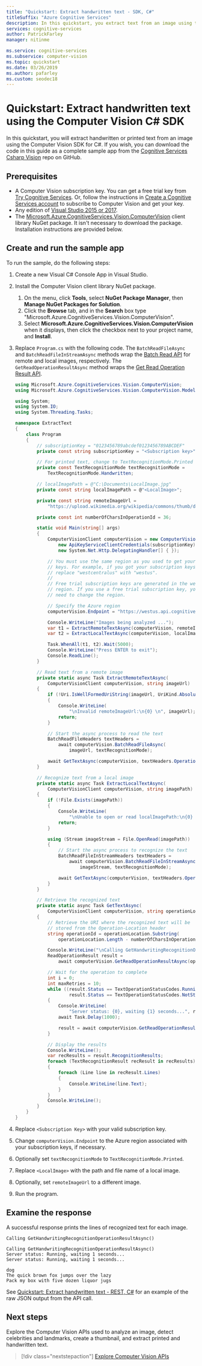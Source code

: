 ```yaml
---
title: "Quickstart: Extract handwritten text - SDK, C#"
titleSuffix: "Azure Cognitive Services"
description: In this quickstart, you extract text from an image using the Computer Vision Windows C# client library.
services: cognitive-services
author: PatrickFarley
manager: nitinme

ms.service: cognitive-services
ms.subservice: computer-vision
ms.topic: quickstart
ms.date: 03/26/2019
ms.author: pafarley
ms.custom: seodec18
---
```

# Quickstart: Extract handwritten text using the Computer Vision C# SDK

In this quickstart, you will extract handwritten or printed text from an image using the Computer Vision SDK for C#. If you wish, you can download the code in this guide as a complete sample app from the [Cognitive Services Csharp Vision](https://github.com/Azure-Samples/cognitive-services-vision-csharp-sdk-quickstarts/tree/master/ComputerVision) repo on GitHub.

## Prerequisites

* A Computer Vision subscription key. You can get a free trial key from [Try Cognitive Services](https://azure.microsoft.com/try/cognitive-services/?api=computer-vision). Or, follow the instructions in [Create a Cognitive Services account](https://docs.microsoft.com/azure/cognitive-services/cognitive-services-apis-create-account) to subscribe to Computer Vision and get your key.
* Any edition of [Visual Studio 2015 or 2017](https://www.visualstudio.com/downloads/).
* The [Microsoft.Azure.CognitiveServices.Vision.ComputerVision](https://www.nuget.org/packages/Microsoft.Azure.CognitiveServices.Vision.ComputerVision) client library NuGet package. It isn't necessary to download the package. Installation instructions are provided below.

## Create and run the sample app

To run the sample, do the following steps:

1. Create a new Visual C# Console App in Visual Studio.
1. Install the Computer Vision client library NuGet package.
    1. On the menu, click **Tools**, select **NuGet Package Manager**, then **Manage NuGet Packages for Solution**.
    1. Click the **Browse** tab, and in the **Search** box type "Microsoft.Azure.CognitiveServices.Vision.ComputerVision".
    1. Select **Microsoft.Azure.CognitiveServices.Vision.ComputerVision** when it displays, then click the checkbox next to your project name, and **Install**.
1. Replace `Program.cs` with the following code. The `BatchReadFileAsync` and `BatchReadFileInStreamAsync` methods wrap the [Batch Read API](https://westus.dev.cognitive.microsoft.com/docs/services/5adf991815e1060e6355ad44/operations/2afb498089f74080d7ef85eb) for remote and local images, respectively. The `GetReadOperationResultAsync` method wraps the [Get Read Operation Result API](https://westus.dev.cognitive.microsoft.com/docs/services/5adf991815e1060e6355ad44/operations/5be108e7498a4f9ed20bf96d).

    ```csharp
    using Microsoft.Azure.CognitiveServices.Vision.ComputerVision;
    using Microsoft.Azure.CognitiveServices.Vision.ComputerVision.Models;

    using System;
    using System.IO;
    using System.Threading.Tasks;

    namespace ExtractText
    {
        class Program
        {
            // subscriptionKey = "0123456789abcdef0123456789ABCDEF"
            private const string subscriptionKey = "<Subscription key>";

            // For printed text, change to TextRecognitionMode.Printed
            private const TextRecognitionMode textRecognitionMode =
                TextRecognitionMode.Handwritten;

            // localImagePath = @"C:\Documents\LocalImage.jpg"
            private const string localImagePath = @"<LocalImage>";

            private const string remoteImageUrl =
                "https://upload.wikimedia.org/wikipedia/commons/thumb/d/dd/Cursive_Writing_on_Notebook_paper.jpg/800px-Cursive_Writing_on_Notebook_paper.jpg";

            private const int numberOfCharsInOperationId = 36;

            static void Main(string[] args)
            {
                ComputerVisionClient computerVision = new ComputerVisionClient(
                    new ApiKeyServiceClientCredentials(subscriptionKey),
                    new System.Net.Http.DelegatingHandler[] { });

                // You must use the same region as you used to get your subscription
                // keys. For example, if you got your subscription keys from westus,
                // replace "westcentralus" with "westus".
                //
                // Free trial subscription keys are generated in the westcentralus
                // region. If you use a free trial subscription key, you shouldn't
                // need to change the region.

                // Specify the Azure region
                computerVision.Endpoint = "https://westus.api.cognitive.microsoft.com";

                Console.WriteLine("Images being analyzed ...");
                var t1 = ExtractRemoteTextAsync(computerVision, remoteImageUrl);
                var t2 = ExtractLocalTextAsync(computerVision, localImagePath);

                Task.WhenAll(t1, t2).Wait(5000);
                Console.WriteLine("Press ENTER to exit");
                Console.ReadLine();
            }

            // Read text from a remote image
            private static async Task ExtractRemoteTextAsync(
                ComputerVisionClient computerVision, string imageUrl)
            {
                if (!Uri.IsWellFormedUriString(imageUrl, UriKind.Absolute))
                {
                    Console.WriteLine(
                        "\nInvalid remoteImageUrl:\n{0} \n", imageUrl);
                    return;
                }

                // Start the async process to read the text
                BatchReadFileHeaders textHeaders =
                    await computerVision.BatchReadFileAsync(
                        imageUrl, textRecognitionMode);

                await GetTextAsync(computerVision, textHeaders.OperationLocation);
            }

            // Recognize text from a local image
            private static async Task ExtractLocalTextAsync(
                ComputerVisionClient computerVision, string imagePath)
            {
                if (!File.Exists(imagePath))
                {
                    Console.WriteLine(
                        "\nUnable to open or read localImagePath:\n{0} \n", imagePath);
                    return;
                }

                using (Stream imageStream = File.OpenRead(imagePath))
                {
                    // Start the async process to recognize the text
                    BatchReadFileInStreamHeaders textHeaders =
                        await computerVision.BatchReadFileInStreamAsync(
                            imageStream, textRecognitionMode);

                    await GetTextAsync(computerVision, textHeaders.OperationLocation);
                }
            }

            // Retrieve the recognized text
            private static async Task GetTextAsync(
                ComputerVisionClient computerVision, string operationLocation)
            {
                // Retrieve the URI where the recognized text will be
                // stored from the Operation-Location header
                string operationId = operationLocation.Substring(
                    operationLocation.Length - numberOfCharsInOperationId);

                Console.WriteLine("\nCalling GetHandwritingRecognitionOperationResultAsync()");
                ReadOperationResult result =
                    await computerVision.GetReadOperationResultAsync(operationId);

                // Wait for the operation to complete
                int i = 0;
                int maxRetries = 10;
                while ((result.Status == TextOperationStatusCodes.Running ||
                        result.Status == TextOperationStatusCodes.NotStarted) && i++ < maxRetries)
                {
                    Console.WriteLine(
                        "Server status: {0}, waiting {1} seconds...", result.Status, i);
                    await Task.Delay(1000);

                    result = await computerVision.GetReadOperationResultAsync(operationId);
                }

                // Display the results
                Console.WriteLine();
                var recResults = result.RecognitionResults;
                foreach (TextRecognitionResult recResult in recResults)
                {
                    foreach (Line line in recResult.Lines)
                    {
                        Console.WriteLine(line.Text);
                    }
                }
                Console.WriteLine();
            }
        }
    }
    ```

1. Replace `<Subscription Key>` with your valid subscription key.
1. Change `computerVision.Endpoint` to the Azure region associated with your subscription keys, if necessary.
1. Optionally set `textRecognitionMode` to `TextRecognitionMode.Printed`.
1. Replace `<LocalImage>` with the path and file name of a local image.
1. Optionally, set `remoteImageUrl` to a different image.
1. Run the program.

## Examine the response

A successful response prints the lines of recognized text for each image.

```console
Calling GetHandwritingRecognitionOperationResultAsync()

Calling GetHandwritingRecognitionOperationResultAsync()
Server status: Running, waiting 1 seconds...
Server status: Running, waiting 1 seconds...

dog
The quick brown fox jumps over the lazy
Pack my box with five dozen liquor jugs
```

See [Quickstart: Extract handwritten text - REST, C#](../QuickStarts/CSharp-hand-text.md#examine-the-response) for an example of the raw JSON output from the API call.

## Next steps

Explore the Computer Vision APIs used to analyze an image, detect celebrities and landmarks, create a thumbnail, and extract printed and handwritten text.

> [!div class="nextstepaction"]
> [Explore Computer Vision APIs](https://westus.dev.cognitive.microsoft.com/docs/services/5adf991815e1060e6355ad44)
